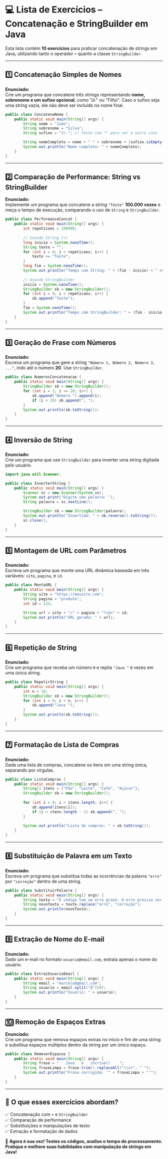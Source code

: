 
# 💻 Lista de Exercícios – Concatenação e StringBuilder em Java

Esta lista contém **10 exercícios** para praticar concatenação de strings em Java, utilizando tanto o operador `+` quanto a classe `StringBuilder`.  

---

## 1️⃣ Concatenação Simples de Nomes
**Enunciado:**  
Crie um programa que concatene três strings representando **nome, sobrenome e um sufixo opcional**, como "Jr." ou "Filho". Caso o sufixo seja uma string vazia, ele não deve ser incluído no nome final.  

```java
public class ConcatenaNome {
    public static void main(String[] args) {
        String nome = "João";
        String sobrenome = "Silva";
        String sufixo = "Jr."; // Teste com "" para ver o outro caso

        String nomeCompleto = nome + " " + sobrenome + (sufixo.isEmpty() ? "" : " " + sufixo);
        System.out.println("Nome completo: " + nomeCompleto);
    }
}
```

---

## 2️⃣ Comparação de Performance: String vs StringBuilder
**Enunciado:**  
Implemente um programa que concatene a string `"Teste"` **100.000 vezes** e meça o tempo de execução, comparando o uso de `String` e `StringBuilder`.  

```java
public class PerformanceConcat {
    public static void main(String[] args) {
        int repeticoes = 100000;
        
        // Usando String (+)
        long inicio = System.nanoTime();
        String texto = "";
        for (int i = 0; i < repeticoes; i++) {
            texto += "Teste";
        }
        long fim = System.nanoTime();
        System.out.println("Tempo com String: " + (fim - inicio) + " ns");
        
        // Usando StringBuilder
        inicio = System.nanoTime();
        StringBuilder sb = new StringBuilder();
        for (int i = 0; i < repeticoes; i++) {
            sb.append("Teste");
        }
        fim = System.nanoTime();
        System.out.println("Tempo com StringBuilder: " + (fim - inicio) + " ns");
    }
}
```

---

## 3️⃣ Geração de Frase com Números
**Enunciado:**  
Escreva um programa que gere a string `"Número 1, Número 2, Número 3, ..."`, indo até o número **20**. Use `StringBuilder`.  

```java
public class NumerosConcatenacao {
    public static void main(String[] args) {
        StringBuilder sb = new StringBuilder();
        for (int i = 1; i <= 20; i++) {
            sb.append("Número ").append(i);
            if (i < 20) sb.append(", ");
        }
        System.out.println(sb.toString());
    }
}
```

---

## 4️⃣ Inversão de String
**Enunciado:**  
Crie um programa que use `StringBuilder` para inverter uma string digitada pelo usuário.  

```java
import java.util.Scanner;

public class InverterString {
    public static void main(String[] args) {
        Scanner sc = new Scanner(System.in);
        System.out.print("Digite uma palavra: ");
        String palavra = sc.nextLine();

        StringBuilder sb = new StringBuilder(palavra);
        System.out.println("Invertida: " + sb.reverse().toString());
        sc.close();
    }
}
```

---

## 5️⃣ Montagem de URL com Parâmetros
**Enunciado:**  
Escreva um programa que monte uma URL dinâmica baseada em três variáveis: `site`, `pagina`, e `id`.  

```java
public class MontaURL {
    public static void main(String[] args) {
        String site = "https://meusite.com";
        String pagina = "produto";
        int id = 123;

        String url = site + "/" + pagina + "?id=" + id;
        System.out.println("URL gerada: " + url);
    }
}
```

---

## 6️⃣ Repetição de String
**Enunciado:**  
Crie um programa que receba um número `N` e repita `"Java "` `N` vezes em uma única string.  

```java
public class RepetirString {
    public static void main(String[] args) {
        int n = 10;
        StringBuilder sb = new StringBuilder();
        for (int i = 0; i < n; i++) {
            sb.append("Java ");
        }
        System.out.println(sb.toString());
    }
}
```

---

## 7️⃣ Formatação de Lista de Compras
**Enunciado:**  
Dada uma lista de compras, concatene os itens em uma string única, separando por vírgulas.  

```java
public class ListaCompras {
    public static void main(String[] args) {
        String[] itens = {"Pão", "Leite", "Café", "Açúcar"};
        StringBuilder sb = new StringBuilder();
        
        for (int i = 0; i < itens.length; i++) {
            sb.append(itens[i]);
            if (i < itens.length - 1) sb.append(", ");
        }
        
        System.out.println("Lista de compras: " + sb.toString());
    }
}
```

---

## 8️⃣ Substituição de Palavra em um Texto
**Enunciado:**  
Escreva um programa que substitua todas as ocorrências da palavra `"erro"` por `"correção"` dentro de uma string.  

```java
public class SubstituirPalavra {
    public static void main(String[] args) {
        String texto = "O código tem um erro grave. O erro precisa ser corrigido.";
        String novoTexto = texto.replace("erro", "correção");
        System.out.println(novoTexto);
    }
}
```

---

## 9️⃣ Extração de Nome do E-mail
**Enunciado:**  
Dado um e-mail no formato `usuario@email.com`, extraia apenas o nome do usuário.  

```java
public class ExtraiUsuarioEmail {
    public static void main(String[] args) {
        String email = "marcelo@gmail.com";
        String usuario = email.split("@")[0];
        System.out.println("Usuário: " + usuario);
    }
}
```

---

## 🔟 Remoção de Espaços Extras
**Enunciado:**  
Crie um programa que remova espaços extras no início e fim de uma string e substitua espaços múltiplos dentro da string por um único espaço.  

```java
public class RemoverEspacos {
    public static void main(String[] args) {
        String frase = "   Java   é   incrível!    ";
        String fraseLimpa = frase.trim().replaceAll("\\s+", " ");
        System.out.println("Frase corrigida: '" + fraseLimpa + "'");
    }
}
```

---

## 📌 O que esses exercícios abordam?
✅ Concatenação com `+` e `StringBuilder`  
✅ Comparação de performance  
✅ Substituições e manipulações de texto  
✅ Extração e formatação de dados  

🚀 **Agora é sua vez! Testes os códigos, analise o tempo de processamento. Pratique e melhore suas habilidades com manipulação de strings em Java!**
